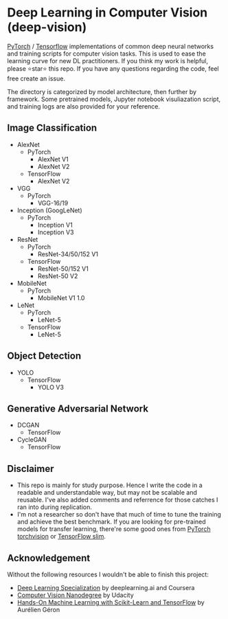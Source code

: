 # Deep Learning in Computer Vision (deep-vision)

[PyTorch](https://github.com/pytorch/pytorch) / [Tensorflow](https://github.com/tensorflow/tensorflow) implementations of common deep neural networks and training scripts for computer vision tasks. This is used to ease the learning curve for new DL practitioners. If you think my work is helpful, please ⭐star⭐ this repo. If you have any questions regarding the code, feel free create an issue.

The directory is categorized by model architecture, then further by framework. Some pretrained models, Jupyter notebook visuliazation script, and training logs are also provided for your reference.

## Image Classification

- AlexNet
    - PyTorch
        - AlexNet V1
        - AlexNet V2
    - TensorFlow
        - AlexNet V2
- VGG
    - PyTorch
        - VGG-16/19
- Inception (GoogLeNet)
    - PyTorch
        - Inception V1
        - Inception V3
- ResNet
    - PyTorch
        - ResNet-34/50/152 V1
    - TensorFlow
        - ResNet-50/152 V1
        - ResNet-50 V2
- MobileNet
    - PyTorch
        - MobileNet V1 1.0
- LeNet
    - PyTorch
        - LeNet-5
    - TensorFlow
        - LeNet-5

## Object Detection

- YOLO
    - TensorFlow
        - YOLO V3

## Generative Adversarial Network

- DCGAN
    - TensorFlow
- CycleGAN 
    - TensorFlow

## Disclaimer

- This repo is mainly for study purpose. Hence I write the code in a readable and understandable way, but may not be scalable and reusable. I've also added comments and referrence for those catches I ran into during replication.
- I'm not a researcher so don't have that much of time to tune the training and achieve the best benchmark. If you are looking for pre-trained models for transfer learning, there're some good ones from [PyTorch torchvision](https://pytorch.org/docs/stable/torchvision/models.html) or [TensorFlow slim](https://github.com/tensorflow/models/tree/master/research/slim).

## Acknowledgement

Without the following resources I wouldn't be able to finish this project:

- [Deep Learning Specialization](https://www.deeplearning.ai/deep-learning-specialization/) by deeplearning.ai and Coursera
- [Computer Vision Nanodegree](https://www.udacity.com/course/computer-vision-nanodegree--nd891) by Udacity
- [Hands-On Machine Learning with Scikit-Learn and TensorFlow](https://www.amazon.com/Hands-Machine-Learning-Scikit-Learn-TensorFlow/dp/1491962291?keywords=hands+on+machine+learning&qid=1547709501&s=Books&sr=1-3&ref=sr_1_3) by Aurélien Géron